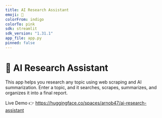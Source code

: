 ```yaml
---
title: AI Research Assistant
emoji: 🧠
colorFrom: indigo
colorTo: pink
sdk: streamlit
sdk_version: "1.31.1"
app_file: app.py
pinned: false
---
```


# 🧠 AI Research Assistant

This app helps you research any topic using web scraping and AI summarization. Enter a topic, and it searches, scrapes, summarizes, and organizes it into a final report.

Live Demo 👉 https://huggingface.co/spaces/arnob47/ai-research-assistant

